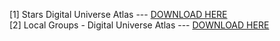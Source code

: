 [1] Stars Digital Universe Atlas --- <a href="http://geekresearchlab.net/NASA/datasets/Stars_Digital_Universe_Atlas.csv">DOWNLOAD HERE</a>
<br>
[2] Local Groups - Digital Universe Atlas --- <a href="http://geekresearchlab.net/NASA/datasets/Digital_Universe_Atlas.csv">DOWNLOAD HERE</a><br>
